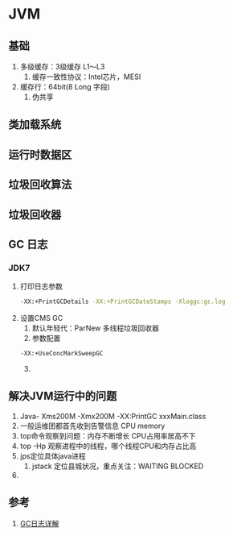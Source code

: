 # JVM

## 基础
1. 多级缓存：3级缓存 L1～L3
   1. 缓存一致性协议：Intel芯片，MESI
2. 缓存行：64bit(8 Long 字段)
   1. 伪共享

## 类加载系统

## 运行时数据区

## 垃圾回收算法

## 垃圾回收器

## GC 日志
### JDK7
1. 打印日志参数
   ```sh
   -XX:+PrintGCDetails -XX:+PrintGCDateStamps -Xloggc:gc.log
   ```
2. 设置CMS GC
   1. 默认年轻代：ParNew 多线程垃圾回收器
   2. 参数配置
   ```sh
   -XX:+UseConcMarkSweepGC
   ```
   3. 

## 解决JVM运行中的问题
1. Java- Xms200M -Xmx200M -XX:PrintGC xxxMain.class
2. 一般运维团都首先收到告警信息 CPU memory
3. top命令观察到问题：内存不断增长 CPU占用率居高不下
4. top -Hp 观察进程中的线程，哪个线程CPU和内存占比高
5. jps定位具体java进程
   1. jstack 定位县城状况，重点关注：WAITING BLOCKED
6. 



## 参考
1. [GC日志详解](https://cloud.tencent.com/developer/article/1745971)